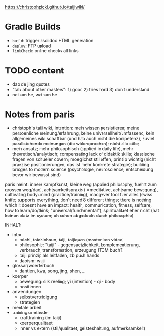 https://christophpickl.github.io/taijiwiki/

# Gradle Builds

* `build`: trigger asciidoc HTML generation
* `deploy`: FTP upload
* `linkCheck`: online checks all links

# TODO content

* dao de jing quotes
* "talk about other masters": 1) good 2) tries hard 3) don't understand
* nei san he, wei san he

# Notes from paris

* christoph's taiji wiki, intention: mein wissen persistieren; meine persoenliche meinung/erfahrung, keine
  universellheit/umfassend, kein allgemeines wiki schaffbar (und hab auch nicht die kompetenz), zuviel parallstehende
  meinungen (die widersprechen); nicht alle stile;
* mein ansatz; mehr philosophisch (applied in daily life), mehr theoretisch/analytisch; compensating lack of didaktik
  skills; klassische fragen von schueler covern; moeglichst stil offen, prinzip wichtig (nicht praezise
  positionierungen, das ist mehr konkrete strategie); building bridges to modern science (psychologie, neuroscience;
  entscheidung bevor wir bewusst sind)

paris meint: innere kampfkunst, kleine weg (applied philosophy, fuehrt zum grossen weg/dao), achtsamkeitspraxis (
=meditative, achtsame bewegung), cultivating body+mind (practice/training), macgyver tool fuer alles (swiss knife;
supports everything, don't need 8 different things; there is nothing which it doesnt have an impact: health,
communication, fitness, selfcare, how to learn/do/think; "universal/fundamental"); spiritualitaet eher nicht (hat keinen
platz im system; eh schon abgedeckt durch philosophie)

INHALT:

- intro
    * taichi, taichichaun, taiji, taijiquan (master ken video)
    * philosophie: "taiji" - gegensaetzlichkeit, komplementierung, verbrauch, transformation, erzeugung (TCM buch?)
    * taiji prinzip als leitfaden, zb push hands
    * daoism: wuji
- glossar/woerterbuch
    * dantien, kwa, song, jing, shen, ...
- koerper
    * bewegung: silk reeling; yi (intention) - qi - body
    * positionen
- anwendungen
    * selbstverteidigung
    * strategien
- mentale arbeit
- trainingsmethode
    * krafttraining (im taiji)
    * koerperqualitaet
    * inner vs extern (stil/qualitaet, geisteshaltung, aufmerksamkeit)
